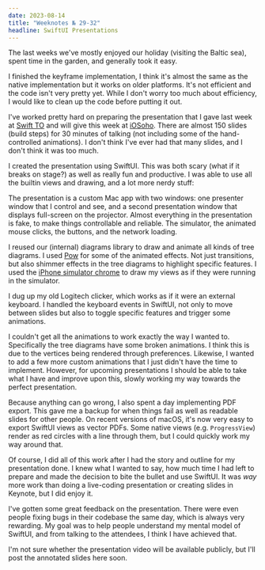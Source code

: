 ```yaml
---
date: 2023-08-14
title: "Weeknotes № 29-32"
headline: SwiftUI Presentations
---
```


The last weeks we've mostly enjoyed our holiday (visiting the Baltic sea), spent time in the garden, and generally took it easy. 

I finished the keyframe implementation, I think it's almost the same as the native implementation but it works on older platforms. It's not efficient and the code isn't very pretty yet. While I don't worry too much about efficiency, I would like to clean up the code before putting it out.

I've worked pretty hard on preparing the presentation that I gave last week at [Swift TO](http://swiftconf.to) and will give this week at [iOSoho](http://iosoho/events/295354940/). There are almost 150 slides (build steps) for 30 minutes of talking (not including some of the hand-controlled animations). I don't think I've ever had that many slides, and I don't think it was too much.

I created the presentation using SwiftUI. This was both scary (what if it breaks on stage?) as well as really fun and productive. I was able to use all the builtin views and drawing, and a lot more nerdy stuff:

The presentation is a custom Mac app with two windows: one presenter window that I control and see, and a second presentation window that displays full-screen on the projector. Almost everything in the presentation is fake, to make things controllable and reliable. The simulator, the animated mouse clicks, the buttons, and the network loading.

I reused our (internal) diagrams library to draw and animate all kinds of tree diagrams. I used [Pow](https://movingparts.io/pow) for some of the animated effects. Not just transitions, but also shimmer effects in the tree diagrams to highlight specific features. I used the [iPhone simulator chrome](https://talk.objc.io/episodes/S01E326-iphone-simulator-chrome-part-2) to draw my views as if they were running in the simulator.

I dug up my old Logitech clicker, which works as if it were an external keyboard. I handled the keyboard events in SwiftUI, not only to move between slides but also to toggle specific features and trigger some animations.

I couldn't get all the animations to work exactly the way I wanted to. Specifically the tree diagrams have some broken animations. I think this is due to the vertices being rendered through preferences. Likewise, I wanted to add a few more custom animations that I just didn't have the time to implement. However, for upcoming presentations I should be able to take what I have and improve upon this, slowly working my way towards the perfect presentation.

Because anything can go wrong, I also spent a day implementing PDF export. This gave me a backup for when things fail as well as readable slides for other people. On recent versions of macOS, it's now very easy to export SwiftUI views as vector PDFs. Some native views (e.g. `ProgressView`) render as red circles with a line through them, but I could quickly work my way around that.

Of course, I did all of this work after I had the story and outline for my presentation done. I knew what I wanted to say, how much time I had left to prepare and made the decision to bite the bullet and use SwiftUI. It was *way* more work than doing a live-coding presentation or creating slides in Keynote, but I did enjoy it.

I've gotten some great feedback on the presentation. There were even people fixing bugs in their codebase the same day, which is always very rewarding. My goal was to help people understand my mental model of SwiftUI, and from talking to the attendees, I think I have achieved that.

I'm not sure whether the presentation video will be available publicly, but I'll post the annotated slides here soon.
